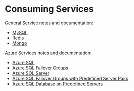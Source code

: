 # Consuming Services 

General Service notes and documentation:
- [MySQL](./mysql-plans-and-config.md)
- [Redis](./redis-plans-and-config.md)
- [Mongo](./mongo-plans-and-config.md)

Azure Services notes and documentation:
- [Azure SQL](./mssql-plans-and-config.md)
- [Azure SQL Failover Groups](./mssql-fog-plans-and-config.md)
- [Azure SQL Server](./mssql-server-plans-and-config.md)
- [Azure SQL Failover Groups with Predefined Server Pairs](./mssql-fog-config.md)
- [Azure SQL Database on Predefined Servers](./mssql-db-plans-and-config.md)

